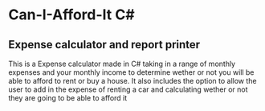 #  Can-I-Afford-It C#
## Expense calculator and report printer

This is a Expense calculator made in C# taking in a range of monthly expenses and your monthly income to determine wether or not you will be able to afford to rent or buy a house. 
It also includes the option to allow the user to add in the expense of renting a car and calculating wether or not they are going to be able to afford it 

